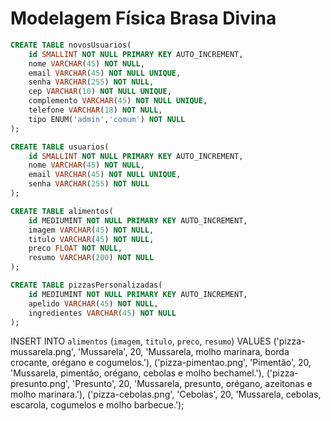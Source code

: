 # Modelagem Física Brasa Divina

```sql
CREATE TABLE novosUsuarios(
    id SMALLINT NOT NULL PRIMARY KEY AUTO_INCREMENT,
    nome VARCHAR(45) NOT NULL,
    email VARCHAR(45) NOT NULL UNIQUE,
    senha VARCHAR(255) NOT NULL,
    cep VARCHAR(10) NOT NULL UNIQUE,
    complemento VARCHAR(45) NOT NULL UNIQUE,
    telefone VARCHAR(18) NOT NULL,
    tipo ENUM('admin','comum') NOT NULL
);
```

```sql
CREATE TABLE usuarios(
    id SMALLINT NOT NULL PRIMARY KEY AUTO_INCREMENT,
    nome VARCHAR(45) NOT NULL,
    email VARCHAR(45) NOT NULL UNIQUE,
    senha VARCHAR(255) NOT NULL
);
```

```sql
CREATE TABLE alimentos(
    id MEDIUMINT NOT NULL PRIMARY KEY AUTO_INCREMENT,
    imagem VARCHAR(45) NOT NULL,
    titulo VARCHAR(45) NOT NULL,
    preco FLOAT NOT NULL,
    resumo VARCHAR(200) NOT NULL
);
```

```sql
CREATE TABLE pizzasPersonalizadas(
    id MEDIUMINT NOT NULL PRIMARY KEY AUTO_INCREMENT,
    apelido VARCHAR(45) NOT NULL,
    ingredientes VARCHAR(45) NOT NULL
);
```

INSERT INTO `alimentos` (`imagem`, `titulo`, `preco`, `resumo`) VALUES
('pizza-mussarela.png', 'Mussarela', 20, 'Mussarela, molho marinara, borda crocante, orégano e cogumelos.'),
('pizza-pimentao.png', 'Pimentão', 20, 'Mussarela, pimentão, orégano, cebolas e molho bechamel.'),
('pizza-presunto.png', 'Presunto', 20, 'Mussarela, presunto, orégano, azeitonas e molho marinara.'),
('pizza-cebolas.png', 'Cebolas', 20, 'Mussarela, cebolas, escarola, cogumelos e molho barbecue.');